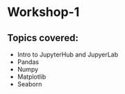 # Workshop-1

## Topics covered:
- Intro to JupyterHub and JupyerLab
- Pandas
- Numpy
- Matplotlib
- Seaborn
